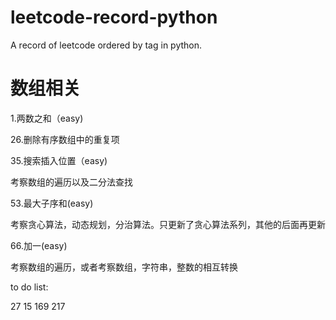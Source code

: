 # leetcode-record-python
A record of leetcode ordered by tag in python.

# 数组相关
1.两数之和（easy)

26.删除有序数组中的重复项

35.搜索插入位置（easy)

考察数组的遍历以及二分法查找

53.最大子序和(easy)

考察贪心算法，动态规划，分治算法。只更新了贪心算法系列，其他的后面再更新

66.加一(easy)

考察数组的遍历，或者考察数组，字符串，整数的相互转换

 to do list:
 
 27  15 169 217
 
